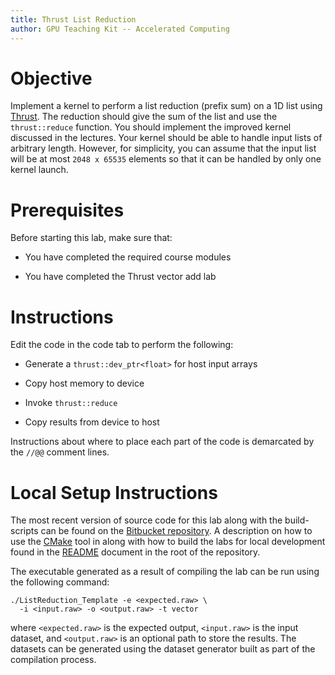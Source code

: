 ```yaml
---
title: Thrust List Reduction
author: GPU Teaching Kit -- Accelerated Computing
---
```


# Objective

Implement a kernel to perform a list reduction (prefix sum) on a 1D list using [Thrust](https://thrust.github.io/).
The reduction should give the sum of the list and use the `thrust::reduce` function.
You should implement the improved kernel discussed in the lectures. Your kernel should be able to handle input lists of arbitrary length.
However, for simplicity, you can assume that the input list will be at most `2048 x 65535` elements so that it can be handled by only one kernel launch.

# Prerequisites

Before starting this lab, make sure that:

* You have completed the required course modules

* You have completed the Thrust vector add lab

# Instructions

Edit the code in the code tab to perform the following:


* Generate a `thrust::dev_ptr<float>` for host input arrays

* Copy host memory to device

* Invoke `thrust::reduce`

* Copy results from device to host


Instructions about where to place each part of the code is
demarcated by the `//@@` comment lines.

# Local Setup Instructions

The most recent version of source code for this lab along with the build-scripts can be found on the [Bitbucket repository](LINKTOLAB). A description on how to use the [CMake](https://cmake.org/) tool in along with how to build the labs for local development found in the [README](LINKTOREADME) document in the root of the repository.

The executable generated as a result of compiling the lab can be run using the following command:


~~~
./ListReduction_Template -e <expected.raw> \
  -i <input.raw> -o <output.raw> -t vector
~~~

where `<expected.raw>` is the expected output, `<input.raw>` is the input dataset, and `<output.raw>` is an optional path to store the results. The datasets can be generated using the dataset generator built as part of the compilation process.
